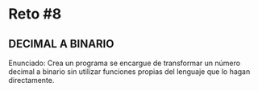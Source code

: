 # Reto #8

## DECIMAL A BINARIO

Enunciado: Crea un programa se encargue de transformar un número decimal a binario sin utilizar funciones propias del lenguaje que lo hagan directamente.